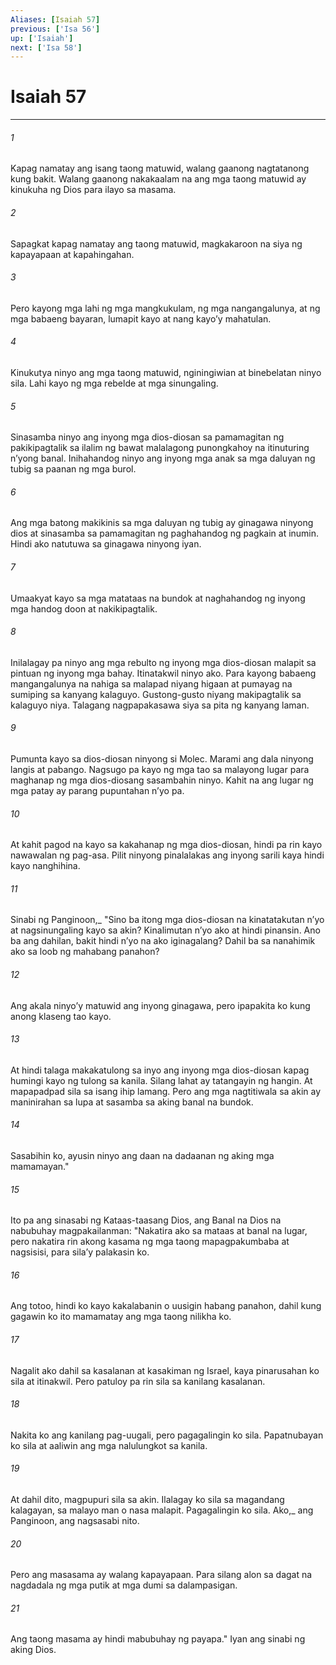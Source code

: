 ```yaml
---
Aliases: [Isaiah 57]
previous: ['Isa 56']
up: ['Isaiah']
next: ['Isa 58']
---
```

# Isaiah 57

***






















###### 1 










Kapag namatay ang isang taong matuwid, walang gaanong nagtatanong kung bakit. Walang gaanong nakakaalam na ang mga taong matuwid ay kinukuha ng Dios para ilayo sa masama. 





















###### 2 










Sapagkat kapag namatay ang taong matuwid, magkakaroon na siya ng kapayapaan at kapahingahan. 





















###### 3 










Pero kayong mga lahi ng mga mangkukulam, ng mga nangangalunya, at ng mga babaeng bayaran, lumapit kayo at nang kayoʼy mahatulan. 





















###### 4 










Kinukutya ninyo ang mga taong matuwid, nginingiwian at binebelatan ninyo sila. Lahi kayo ng mga rebelde at mga sinungaling. 





















###### 5 










Sinasamba ninyo ang inyong mga dios-diosan sa pamamagitan ng pakikipagtalik sa ilalim ng bawat malalagong punongkahoy na itinuturing nʼyong banal. Inihahandog ninyo ang inyong mga anak sa mga daluyan ng tubig sa paanan ng mga burol. 





















###### 6 










Ang mga batong makikinis sa mga daluyan ng tubig ay ginagawa ninyong dios at sinasamba sa pamamagitan ng paghahandog ng pagkain at inumin. Hindi ako natutuwa sa ginagawa ninyong iyan. 





















###### 7 










Umaakyat kayo sa mga matataas na bundok at naghahandog ng inyong mga handog doon at nakikipagtalik. 





















###### 8 










Inilalagay pa ninyo ang mga rebulto ng inyong mga dios-diosan malapit sa pintuan ng inyong mga bahay. Itinatakwil ninyo ako. Para kayong babaeng mangangalunya na nahiga sa malapad niyang higaan at pumayag na sumiping sa kanyang kalaguyo. Gustong-gusto niyang makipagtalik sa kalaguyo niya. Talagang nagpapakasawa siya sa pita ng kanyang laman. 





















###### 9 










Pumunta kayo sa dios-diosan ninyong si Molec. Marami ang dala ninyong langis at pabango. Nagsugo pa kayo ng mga tao sa malayong lugar para maghanap ng mga dios-diosang sasambahin ninyo. Kahit na ang lugar ng mga patay ay parang pupuntahan nʼyo pa. 





















###### 10 










At kahit pagod na kayo sa kakahanap ng mga dios-diosan, hindi pa rin kayo nawawalan ng pag-asa. Pilit ninyong pinalalakas ang inyong sarili kaya hindi kayo nanghihina. 





















###### 11 










Sinabi ng Panginoon,_ "Sino ba itong mga dios-diosan na kinatatakutan nʼyo at nagsinungaling kayo sa akin? Kinalimutan nʼyo ako at hindi pinansin. Ano ba ang dahilan, bakit hindi nʼyo na ako iginagalang? Dahil ba sa nanahimik ako sa loob ng mahabang panahon? 





















###### 12 










Ang akala ninyoʼy matuwid ang inyong ginagawa, pero ipapakita ko kung anong klaseng tao kayo. 





















###### 13 










At hindi talaga makakatulong sa inyo ang inyong mga dios-diosan kapag humingi kayo ng tulong sa kanila. Silang lahat ay tatangayin ng hangin. At mapapadpad sila sa isang ihip lamang. Pero ang mga nagtitiwala sa akin ay maninirahan sa lupa at sasamba sa aking banal na bundok. 





















###### 14 










Sasabihin ko, ayusin ninyo ang daan na dadaanan ng aking mga mamamayan." 





















###### 15 










Ito pa ang sinasabi ng Kataas-taasang Dios, ang Banal na Dios na nabubuhay magpakailanman: "Nakatira ako sa mataas at banal na lugar, pero nakatira rin akong kasama ng mga taong mapagpakumbaba at nagsisisi, para silaʼy palakasin ko. 





















###### 16 










Ang totoo, hindi ko kayo kakalabanin o uusigin habang panahon, dahil kung gagawin ko ito mamamatay ang mga taong nilikha ko. 





















###### 17 










Nagalit ako dahil sa kasalanan at kasakiman ng Israel, kaya pinarusahan ko sila at itinakwil. Pero patuloy pa rin sila sa kanilang kasalanan. 





















###### 18 










Nakita ko ang kanilang pag-uugali, pero pagagalingin ko sila. Papatnubayan ko sila at aaliwin ang mga nalulungkot sa kanila. 





















###### 19 










At dahil dito, magpupuri sila sa akin. Ilalagay ko sila sa magandang kalagayan, sa malayo man o nasa malapit. Pagagalingin ko sila. Ako,_ ang Panginoon, ang nagsasabi nito. 





















###### 20 










Pero ang masasama ay walang kapayapaan. Para silang alon sa dagat na nagdadala ng mga putik at mga dumi sa dalampasigan. 





















###### 21 










Ang taong masama ay hindi mabubuhay ng payapa." Iyan ang sinabi ng aking Dios.
